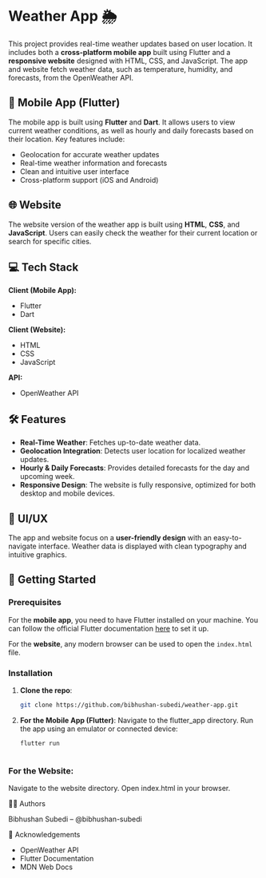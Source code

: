 # Weather App 🌦️

This project provides real-time weather updates based on user location. It includes both a **cross-platform mobile app** built using Flutter and a **responsive website** designed with HTML, CSS, and JavaScript. The app and website fetch weather data, such as temperature, humidity, and forecasts, from the OpenWeather API.

## 📱 Mobile App (Flutter)

The mobile app is built using **Flutter** and **Dart**. It allows users to view current weather conditions, as well as hourly and daily forecasts based on their location. Key features include:

- Geolocation for accurate weather updates
- Real-time weather information and forecasts
- Clean and intuitive user interface
- Cross-platform support (iOS and Android)

## 🌐 Website

The website version of the weather app is built using **HTML**, **CSS**, and **JavaScript**. Users can easily check the weather for their current location or search for specific cities.

## 💻 Tech Stack

**Client (Mobile App):**  
- Flutter  
- Dart  

**Client (Website):**  
- HTML  
- CSS  
- JavaScript  

**API:**  
- OpenWeather API

## 🛠️ Features

- **Real-Time Weather**: Fetches up-to-date weather data.
- **Geolocation Integration**: Detects user location for localized weather updates.
- **Hourly & Daily Forecasts**: Provides detailed forecasts for the day and upcoming week.
- **Responsive Design**: The website is fully responsive, optimized for both desktop and mobile devices.

## 🎨 UI/UX

The app and website focus on a **user-friendly design** with an easy-to-navigate interface. Weather data is displayed with clean typography and intuitive graphics.

## 🚀 Getting Started

### Prerequisites

For the **mobile app**, you need to have Flutter installed on your machine. You can follow the official Flutter documentation [here](https://flutter.dev/docs/get-started/install) to set it up.

For the **website**, any modern browser can be used to open the `index.html` file.

### Installation

1. **Clone the repo**:
   ```bash
   git clone https://github.com/bibhushan-subedi/weather-app.git


2. **For the Mobile App (Flutter)**:
   Navigate to the flutter_app directory.
   Run the app using an emulator or connected device:
   ```bash
   flutter run



### For the Website:

Navigate to the website directory.
Open index.html in your browser.

🧑‍💻 Authors

Bibhushan Subedi – @bibhushan-subedi

🤝 Acknowledgements

- OpenWeather API
- Flutter Documentation
- MDN Web Docs


